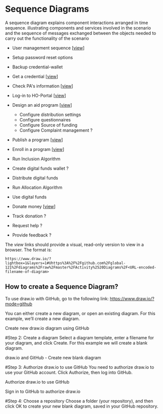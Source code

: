 Sequence Diagrams
=================

 A sequence diagram explains component interactions arranged in time sequence. illustrating components and services involved in the scenario and the sequence of messages exchanged between the objects needed to carry out the functionality of the scenario

* User management sequence [[view](https://www.draw.io/?lightbox=1&layers=1#Uhttps%3A%2F%2Fgithub.com%2Fglobal-121%2Fdiagrams%2Fraw%2Fmaster%2FSequence%2520Diagrams%2FUser%2520Management%2520Sequence.drawio)]
* Setup password reset options
* Backup credential-wallet
* Get a credential [[view](https://www.draw.io/?lightbox=1&layers=1#Uhttps%3A%2F%2Fgithub.com%2Fglobal-121%2Fdiagrams%2Fraw%2Fmaster%2FActivity%2520Diagrams%2FGet%2520a%2520credential%2520activity.drawio)]
* Check PA's information [[view](https://www.draw.io/?lightbox=1&layers=1#Uhttps%3A%2F%2Fgithub.com%2Fglobal-121%2Fdiagrams%2Fraw%2Fmaster%2FActivity%2520Diagrams%2FCheck%2520PA's%2520information%2520activity.drawio)]

* Log-in to HO-Portal [[view](https://www.draw.io/?lightbox=1&layers=1#Uhttps%3A%2F%2Fgithub.com%2Fglobal-121%2Fdiagrams%2Fraw%2Fmaster%2FActivity%2520Diagrams%2FLog-in%2520to%2520HO-Portal%2520activity.drawio)]
* Design an aid program [[view](https://www.draw.io/?lightbox=1&layers=1#Uhttps%3A%2F%2Fgithub.com%2Fglobal-121%2Fdiagrams%2Fraw%2Fmaster%2FActivity%2520Diagrams%2FDesign%2520an%2520aid%2520program%2520activity.drawio)]
  * Configure distribution settings
  * Configure questionnaires
  * Configure Source of funding
  * Configure Complaint management ?
* Publish a program [[view](https://www.draw.io/?lightbox=1&layers=1#Uhttps%3A%2F%2Fgithub.com%2Fglobal-121%2Fdiagrams%2Fraw%2Fmaster%2FActivity%2520Diagrams%2FPublish%2520a%2520program%2520activity.drawio)]

* Enroll in a program [[view](https://www.draw.io/?lightbox=1&layers=1#Uhttps%3A%2F%2Fgithub.com%2Fglobal-121%2Fdiagrams%2Fraw%2Fmaster%2FActivity%2520Diagrams%2FEnroll%2520in%2520a%2520program%2520activity.drawio)]
* Run Inclusion Algorithm
* Create digital funds wallet ?
* Distribute digital funds
* Run Allocation Algorithm
* Use digital funds
* Donate money [[view](https://www.draw.io/?lightbox=1&layers=1#Uhttps%3A%2F%2Fgithub.com%2Fglobal-121%2Fdiagrams%2Fraw%2Fmaster%2FActivity%2520Diagrams%2FDonate%2520money%2520activity.drawio)]
* Track donation ?
* Request help ?
* Provide feedback ?


The _view_ links should provide a visual, read-only version to view in a browser. The format is:

    https://www.draw.io/?lightbox=1&layers=1#Uhttps%3A%2F%2Fgithub.com%2Fglobal-121%2Fdiagrams%2Fraw%2Fmaster%2FActivity%2520Diagrams%2F<URL-encoded-filename-of-diagram>


## How to create a Sequence Diagram?
To use draw.io with GitHub, go to the following link: https://www.draw.io/?mode=github

You can either create a new diagram, or open an existing diagram. For this example, we’ll create a new diagram.

Create new draw.io diagram using GitHub

 

#Step 2: Create a diagram
Select a diagram template, enter a filename for your diagram, and click Create. For this example we will create a blank diagram.

draw.io and GitHub - Create new blank diagram

 

#Step 3: Authorize draw.io to use GitHub
You need to authorize draw.io to use your GitHub account. Click Authorize, then log into GitHub.

Authorize draw.io to use GitHub

 

Sign in to GitHub to authorize draw.io

 

#Step 4: Choose a repository
Choose a folder (your repository), and then click OK to create your new blank diagram, saved in your GitHub repository.
